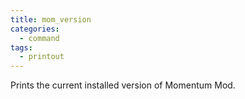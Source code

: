 ```yaml
---
title: mom_version
categories:
  - command
tags:
  - printout
---
```


Prints the current installed version of Momentum Mod.

